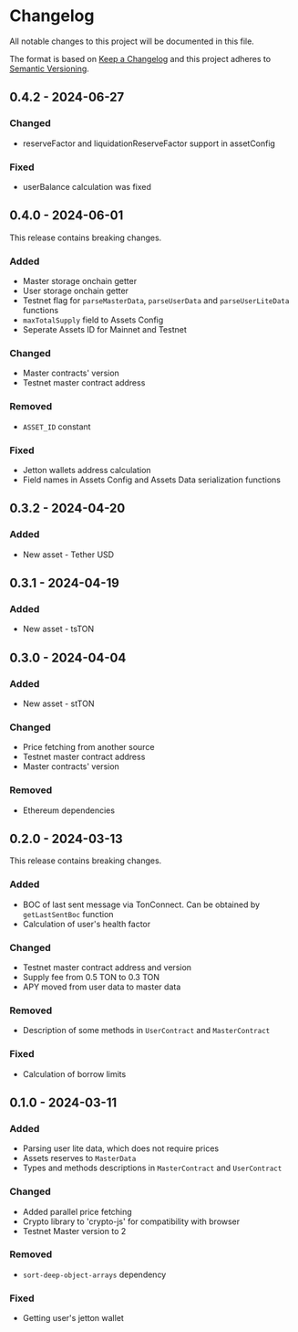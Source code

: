 # Changelog
All notable changes to this project will be documented in this file.

The format is based on [Keep a Changelog](https://keepachangelog.com/)
and this project adheres to [Semantic Versioning](https://semver.org/).

## 0.4.2 - 2024-06-27
### Changed
- reserveFactor and liquidationReserveFactor support in assetConfig

### Fixed
- userBalance calculation was fixed

## 0.4.0 - 2024-06-01
This release contains breaking changes.

### Added
- Master storage onchain getter
- User storage onchain getter
- Testnet flag for `parseMasterData`, `parseUserData` and `parseUserLiteData` functions
- `maxTotalSupply` field to Assets Config
- Seperate Assets ID for Mainnet and Testnet

### Changed
- Master contracts' version
- Testnet master contract address

### Removed
- `ASSET_ID` constant

### Fixed
- Jetton wallets address calculation
- Field names in Assets Config and Assets Data serialization functions

## 0.3.2 - 2024-04-20
### Added
- New asset - Tether USD

## 0.3.1 - 2024-04-19
### Added
- New asset - tsTON

## 0.3.0 - 2024-04-04
### Added
- New asset - stTON

### Changed
- Price fetching from another source
- Testnet master contract address
- Master contracts' version

### Removed
- Ethereum dependencies

## 0.2.0 - 2024-03-13
This release contains breaking changes.

### Added
- BOC of last sent message via TonConnect. Can be obtained by `getLastSentBoc` function
- Calculation of user's health factor

### Changed
- Testnet master contract address and version
- Supply fee from 0.5 TON to 0.3 TON
- APY moved from user data to master data

### Removed
- Description of some methods in `UserContract` and `MasterContract`

### Fixed
- Calculation of borrow limits

## 0.1.0 - 2024-03-11
### Added
- Parsing user lite data, which does not require prices
- Assets reserves to `MasterData`
- Types and methods descriptions in `MasterContract` and `UserContract`

### Changed
- Added parallel price fetching
- Crypto library to 'crypto-js' for compatibility with browser
- Testnet Master version to 2

### Removed
- `sort-deep-object-arrays` dependency

### Fixed
- Getting user's jetton wallet
